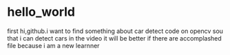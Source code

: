 # hello_world
first 
hi,github.i want to find something about car detect code on opencv
sou that i can detect cars in the video
it will be better if there are accomplashed file 
because i am a new learnner 

